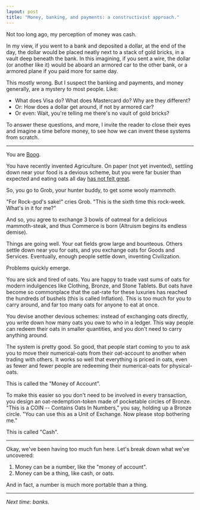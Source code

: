 ```yaml
---
layout: post
title: "Money, banking, and payments: a constructivist approach."
---
```


Not too long ago, my perception of money was cash.

In my view, if you went to a bank and deposited a dollar, at the end of the day, the dollar would be placed neatly next to a stack of gold bricks, in a vault deep beneath the bank. In this imagining, if you sent a wire, the dollar (or another like it) would be aboard an armored car to the other bank, or a armored plane if you paid more for same day.

This mostly wrong. But I suspect the banking and payments, and money generally, are a mystery to most people. Like:
- What does Visa do? What does Mastercard do? Why are they different?
- Or: How does a dollar get around, if not by armored car?
- Or even: Wait, you're telling me there's no vault of gold bricks?

To answer these questions, and more, I invite the reader to close their eyes and imagine a time before money, to see how we can invent these systems from scratch.

---

You are [Boog](https://monoskop.org/images/9/96/Le_Guin_Ursula_K_1986_1989_The_Carrier_Bag_Theory_of_Fiction.pdf).

You have recently invented Agriculture. On paper (not yet invented), settling down near your food is a devious scheme, but you were far busier than expected and eating oats all day [has not felt great](https://en.wikipedia.org/wiki/Neolithic_Revolution#Diet_and_health).

So, you go to Grob, your hunter buddy, to get some wooly mammoth.

"For Rock-god's sake!" cries Grob. "This is the sixth time this rock-week. What's in it for me?" 

And so, you agree to exchange 3 bowls of oatmeal for a delicious mammoth-steak, and thus Commerce is born (Altruism begins its endless demise).

Things are going well. Your oat fields grow large and bounteous. Others settle down near you for oats, and you exchange oats for Goods and Services. Eventually, enough people settle down, inventing Civilization.

Problems quickly emerge.

You are sick and tired of oats. You are happy to trade vast sums of oats for modern indulgences like Clothing, Bronze, and Stone Tablets. But oats have become so commonplace that the oat-rate for these luxuries has reached the hundreds of bushels (this is called Inflation). This is too much for you to carry around, and far too many oats for anyone to eat at once.

You devise another devious schemes: instead of exchanging oats directly, you write down how many oats you owe to who in a ledger. This way people can redeem their oats in smaller quantities, and you don't need to carry anything around.

The system is pretty good. So good, that people start coming to you to ask you to move their numerical-oats from their oat-account to another when trading with others. It works so well that everything is priced in oats, even as fewer and fewer people are redeeming their numerical-oats for physical-oats.

This is called the "Money of Account".

To make this easier so you don't need to be involved in every transaction, you design an oat-redemption-token made of pocketable circles of Bronze. "This is a COIN -- Contains Oats In Numbers," you say, holding up a Bronze circle. "You can use this as a Unit of Exchange. Now please stop bothering me."

This is called "Cash".

---

Okay, we've been having too much fun here. Let's break down what we've uncovered:

1. Money can be a number, like the "money of account".
2. Money can be a thing, like cash, or oats.

And in fact, a number is much more portable than a thing.

---

_Next time: banks._